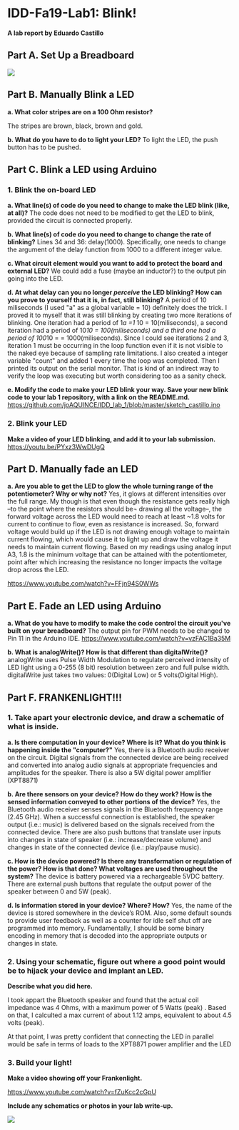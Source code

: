 # IDD-Fa19-Lab1: Blink!

**A lab report by Eduardo Castillo**
## Part A. Set Up a Breadboard
![](http://nurburgcosmetics.com/WhatsApp%20Image%202019-09-09%20at%2011.06.48%20PM.jpeg)

## Part B. Manually Blink a LED

**a. What color stripes are on a 100 Ohm resistor?**

 The stripes are brown, black, brown and gold.
 
**b. What do you have to do to light your LED?**
To light the LED, the push button has to be pushed.

## Part C. Blink a LED using Arduino

### 1. Blink the on-board LED
**a. What line(s) of code do you need to change to make the LED blink (like, at all)?**
The code does not need to be modified to get the LED to blink, provided the circuit is connected properly.

**b. What line(s) of code do you need to change to change the rate of blinking?**
Lines 34 and 36: delay(1000). Specifically, one needs to change the argument of the delay function from 1000 to a different integer value.

**c. What circuit element would you want to add to protect the board and external LED?**
 We could add a fuse (maybe an inductor?) to the output pin going into the LED.

**d. At what delay can you no longer *perceive* the LED blinking? How can you prove to yourself that it is, in fact, still blinking?**
A period of 10 miliseconds (I used "a" as a global variable = 10) definitely does the trick. I proved it to myself that it was still blinking by creating two more iterations of blinking. One iteration had a period of 1*a =1* 10 = 10(miliseconds), a second iteration had a period of 10*10 = 100(miliseconds) and a third one had a period of 100*10 = = 1000(miliseconds). Since I could see iterations 2 and 3, iteration 1 must be occurring in the loop function even if it is not visible to the naked eye because of sampling rate limitations. I also created a integer variable "count" and added 1 every time the loop was completed. Then I printed its output on the serial monitor. That is kind of an indirect way to verify the loop was executing but worth considering too as a sanity check. 

**e. Modify the code to make your LED blink your way. Save your new blink code to your lab 1 repository, with a link on the README.md.**
https://github.com/joAQUINCE/IDD_lab_1/blob/master/sketch_castillo.ino

### 2. Blink your LED

**Make a video of your LED blinking, and add it to your lab submission.**
https://youtu.be/PYxz3WwDUgQ

## Part D. Manually fade an LED
**a. Are you able to get the LED to glow the whole turning range of the potentiometer? Why or why not?**
Yes, it glows at different intensities over the full range. My though is that even though the resistance gets really high –to the point where the resistors should be¬ drawing all the voltage–, the forward voltage across the LED would need to reach at least ~1.8 volts for current to continue to flow, even as resistance is increased. So, forward voltage would build up if the LED is not drawing enough voltage to maintain current flowing, which would cause it to light up and draw the voltage it needs to maintain current flowing.
Based on my readings using analog input A3, 1.8 is the minimum voltage that can be attained with the potentiometer, point after which increasing the resistance no longer impacts the voltage drop across the LED.

https://www.youtube.com/watch?v=FFjn94S0WWs

## Part E. Fade an LED using Arduino

**a. What do you have to modify to make the code control the circuit you've built on your breadboard?**
The output pin for PWM needs to be changed  to Pin 11 in the Arduino IDE. 
https://www.youtube.com/watch?v=vzFAC1Ba35M

**b. What is analogWrite()? How is that different than digitalWrite()?**
analogWrite uses Pulse Width Modulation to regulate perceived intensity of LED light using a 0-255 (8 bit) resolution between zero and full pulse width.
digitalWrite just takes two values: 0(Digital Low) or 5 volts(Digital High).

## Part F. FRANKENLIGHT!!!

### 1. Take apart your electronic device, and draw a schematic of what is inside. 

**a. Is there computation in your device? Where is it? What do you think is happening inside the "computer?"**
Yes, there is a Bluetooth audio receiver on the circuit. Digital signals from the connected device are being received and converted into analog audio signals at appropriate frequencies and amplitudes for the speaker. There is also a 5W digital power amplifier (XPT8871)

**b. Are there sensors on your device? How do they work? How is the sensed information conveyed to other portions of the device?**
Yes, the Bluetooth audio receiver senses signals in the Bluetooth frequency range (2.45 GHz). When a successful connection is established, the speaker output (i.e.: music) is delivered based on the signals received from the connected device.  There are also push buttons that translate user inputs into changes in state of speaker (i.e.: increase/decrease volume) and changes in state of the connected device (i.e.: play/pause music).

**c. How is the device powered? Is there any transformation or regulation of the power? How is that done? What voltages are used throughout the system?**
The device is battery powered via a rechargeable 5VDC battery. There are external push buttons that regulate the output power of the speaker between 0 and 5W (peak).

**d. Is information stored in your device? Where? How?**
Yes, the name of the device is stored somewhere in the device’s ROM. Also, some default sounds to provide user feedback as well as a counter for idle self shut off are programmed into memory. Fundamentally, I should be some binary encoding in memory that is decoded into the appropriate outputs or changes in state.


### 2. Using your schematic, figure out where a good point would be to hijack your device and implant an LED.

**Describe what you did here.**

I took appart the Bluetooth speaker and found that the actual coil impedance was 4 Ohms, with a maximum power of 5 Watts (peak) . Based on that, I calculted a max current of about 1.12 amps, equivalent to about 4.5 volts (peak). 

At that point, I was pretty confident that connecting the LED in parallel would be safe in terms of loads to the XPT8871 power amplifier and the LED

### 3. Build your light!

**Make a video showing off your Frankenlight.**

https://www.youtube.com/watch?v=fZuKcc2cGpU

**Include any schematics or photos in your lab write-up.**

![](http://nurburgcosmetics.com/Schematic.jpg)

